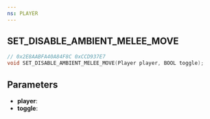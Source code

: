 ```yaml
---
ns: PLAYER
---
```

## SET_DISABLE_AMBIENT_MELEE_MOVE

```c
// 0x2E8AABFA40A84F8C 0xCCD937E7
void SET_DISABLE_AMBIENT_MELEE_MOVE(Player player, BOOL toggle);
```


## Parameters
* **player**: 
* **toggle**: 

